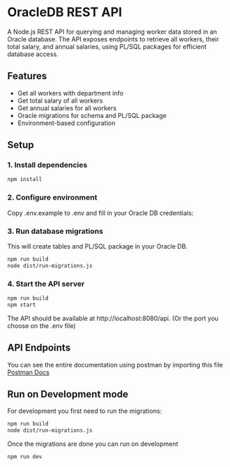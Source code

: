 # OracleDB REST API

A Node.js REST API for querying and managing worker data stored in an Oracle database. The API exposes endpoints to retrieve all workers, their total salary, and annual salaries, using PL/SQL packages for efficient database access.

## Features

- Get all workers with department info
- Get total salary of all workers
- Get annual salaries for all workers
- Oracle migrations for schema and PL/SQL package
- Environment-based configuration

## Setup

### 1. Install dependencies

```sh
npm install
```

### 2. Configure environment
Copy .env.example to .env and fill in your Oracle DB credentials:

### 3. Run database migrations
This will create tables and PL/SQL package in your Oracle DB.

```sh
npm run build
node dist/run-migrations.js
```

### 4. Start the API server

```sh
npm run build
npm start
```

The API should be available at http://localhost:8080/api. (Or the port you choose on the .env file)

## API Endpoints

You can see the entire documentation using postman by importing this file
[Postman Docs](documentation/oracle-node.postman_collection.json)


## Run on Development mode
For development you first need to run the migrations:

```sh
npm run build
node dist/run-migrations.js
```

Once the migrations are done you can run on development

```sh
npm run dev
```
